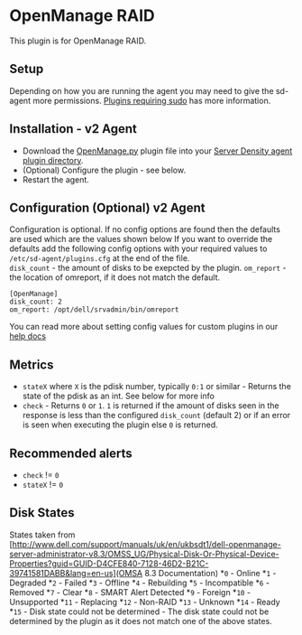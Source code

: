 OpenManage RAID
===

This plugin is for OpenManage RAID. 

Setup
---
Depending on how you are running the agent you may need to give the sd-agent more permissions. [Plugins requiring sudo](https://support.serverdensity.com/hc/en-us/articles/201253683-Plugins-requiring-sudo) has more information.

Installation - v2 Agent
---
* Download the [OpenManage.py](OpenManage.py) plugin file into your [Server Density agent plugin directory](/README.md).
* (Optional) Configure the plugin - see below.
* Restart the agent.


Configuration (Optional) v2 Agent
---
Configuration is optional. If no config options are found then the defaults are used which are the values shown below
If you want to override the defaults add the following config options with your required values to `/etc/sd-agent/plugins.cfg` at the end of the file.  
`disk_count` - the amount of disks to be exepcted by the plugin.
`om_report` - the location of omreport, if it does not match the default.
```
[OpenManage]
disk_count: 2
om_report: /opt/dell/srvadmin/bin/omreport
```
You can read more about setting config values for custom plugins in our [help docs](https://support.serverdensity.com/hc/en-us/articles/213074438-Information-about-Custom-Plugins)

Metrics
---
* `stateX` where `X` is the pdisk number, typically `0:1` or similar - Returns the state of the pdisk as an int. See below for more info
* `check` - Returns `0` or `1`. `1` is returned if the amount of disks seen in the response is less than the configured `disk_count` (default 2) or if an error is seen when executing the plugin else `0` is returned.

Recommended alerts
---
* `check` != `0`
* `stateX` != `0`

Disk States
---
States taken from [http://www.dell.com/support/manuals/uk/en/ukbsdt1/dell-openmanage-server-administrator-v8.3/OMSS_UG/Physical-Disk-Or-Physical-Device-Properties?guid=GUID-D4CFE840-7128-46D2-B21C-39741581DABB&lang=en-us](OMSA 8.3 Documentation)
*`0` - Online 
*`1` - Degraded
*`2` - Failed 
*`3` - Offline 
*`4` - Rebuilding 
*`5` - Incompatible
*`6` - Removed 
*`7` - Clear 
*`8` - SMART Alert Detected 
*`9` - Foreign 
*`10` - Unsupported
*`11` - Replacing 
*`12` - Non-RAID
*`13` - Unknown 
*`14` - Ready
*`15` - Disk state could not be determined - The disk state could not be determined by the plugin as it does not match one of the above states. 
